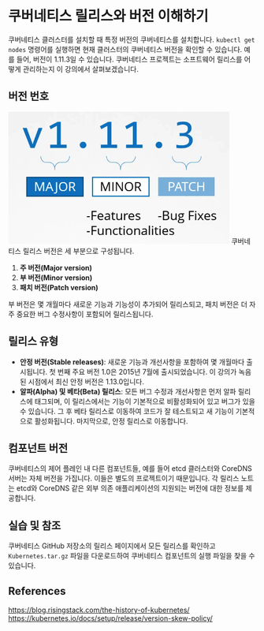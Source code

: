 # 쿠버네티스 릴리스와 버전 이해하기

쿠버네티스 클러스터를 설치할 때 특정 버전의 쿠버네티스를 설치합니다. `kubectl get nodes` 명령어를 실행하면 현재 클러스터의 쿠버네티스 버전을 확인할 수 있습니다. 예를 들어, 버전이 1.11.3일 수 있습니다. 쿠버네티스 프로젝트는 소프트웨어 릴리스를 어떻게 관리하는지 이 강의에서 살펴보겠습니다.

## 버전 번호

![](2024-04-08-12-29-19.png)
쿠버네티스 릴리스 버전은 세 부분으로 구성됩니다.

1. **주 버전(Major version)**
2. **부 버전(Minor version)**
3. **패치 버전(Patch version)**

부 버전은 몇 개월마다 새로운 기능과 기능성이 추가되어 릴리스되고, 패치 버전은 더 자주 중요한 버그 수정사항이 포함되어 릴리스됩니다.

## 릴리스 유형

- **안정 버전(Stable releases)**: 새로운 기능과 개선사항을 포함하여 몇 개월마다 출시됩니다. 첫 번째 주요 버전 1.0은 2015년 7월에 출시되었습니다. 이 강의가 녹음된 시점에서 최신 안정 버전은 1.13.0입니다.
- **알파(Alpha) 및 베타(Beta) 릴리스**: 모든 버그 수정과 개선사항은 먼저 알파 릴리스에 태그되며, 이 릴리스에서는 기능이 기본적으로 비활성화되어 있고 버그가 있을 수 있습니다. 그 후 베타 릴리스로 이동하여 코드가 잘 테스트되고 새 기능이 기본적으로 활성화됩니다. 마지막으로, 안정 릴리스로 이동합니다.

## 컴포넌트 버전

쿠버네티스의 제어 플레인 내 다른 컴포넌트들, 예를 들어 etcd 클러스터와 CoreDNS 서버는 자체 버전을 가집니다. 이들은 별도의 프로젝트이기 때문입니다. 각 릴리스 노트는 etcd와 CoreDNS 같은 외부 의존 애플리케이션의 지원되는 버전에 대한 정보를 제공합니다.

## 실습 및 참조

쿠버네티스 GitHub 저장소의 릴리스 페이지에서 모든 릴리스를 확인하고 `Kubernetes.tar.gz` 파일을 다운로드하여 쿠버네티스 컴포넌트의 실행 파일을 찾을 수 있습니다.

## References

https://blog.risingstack.com/the-history-of-kubernetes/
https://kubernetes.io/docs/setup/release/version-skew-policy/
